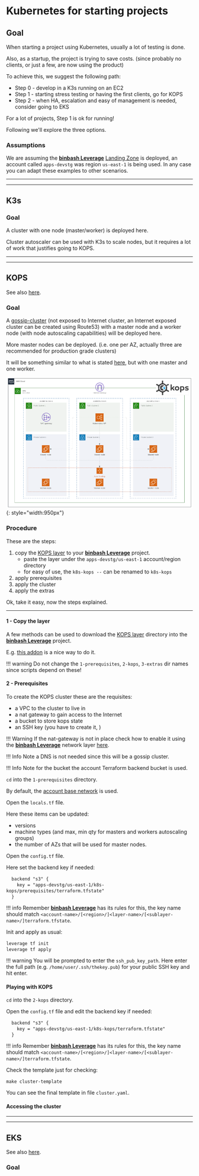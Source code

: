 # Kubernetes for starting projects

## Goal

When starting a project using Kubernetes, usually a lot of testing is done.

Also, as a startup, the project is trying to save costs. (since probably no clients, or just a few, are now using the product)

To achieve this, we suggest the following path:

- Step 0 - develop in a K3s running on an EC2
- Step 1 - starting stress testing or having the first clients, go for KOPS
- Step 2 - when HA, escalation and easy of management is needed, consider going to EKS

For a lot of projects, Step 1 is ok for running!

Following we'll explore the three options.

### Assumptions

We are assuming the [**binbash Leverage**](https://leverage.binbash.co/) [Landing Zone](https://leverage.binbash.co/try-leverage/) is deployed, an account called `apps-devstg` was region `us-east-1` is being used. In any case you can adapt these examples to other scenarios.

---

---

## K3s

### Goal

A cluster with one node (master/worker) is deployed here.

Cluster autoscaler can be used with K3s to scale nodes, but it requires a lot of work that justifies going to KOPS.

---

---

## KOPS

See also [here](/user-guide/ref-architecture-aws/features/compute/k8s-kops/).

### Goal

A [gossip-cluster](https://kops.sigs.k8s.io/gossip/) (not exposed to Internet cluster, an Internet exposed cluster can be created using Route53) with a master node and a worker node (with node autoscaling capabilities) will be deployed here.

More master nodes can be deployed. (i.e. one per AZ, actually three are recommended for production grade clusters)

It will be something similar to what is stated [here](/user-guide/ref-architecture-aws/features/compute/k8s-kops/), but with one master and one worker.

![leverage-aws-k8s-kops](/assets/images/diagrams/aws-k8s-kops.png "Leverage"){: style="width:950px"}

### Procedure

These are the steps:

1. copy the [KOPS layer](https://github.com/binbashar/le-tf-infra-aws/tree/master/apps-devstg/us-east-1/k8s-kops%20--) to your [**binbash Leverage**](https://leverage.binbash.co/) project.
    - paste the layer under the `apps-devstg/us-east-1` account/region directory
    - for easy of use, the `k8s-kops --` can be renamed to `k8s-kops`
2. apply prerequisites
3. apply the cluster
4. apply the extras

Ok, take it easy, now the steps explained.

--- 

#### 1 - Copy the layer

A few methods can be used to download the [KOPS layer](https://github.com/binbashar/le-tf-infra-aws/tree/master/apps-devstg/us-east-1/k8s-kops%20--) directory into the [**binbash Leverage**](https://leverage.binbash.co/) project.

E.g. [this addon](https://addons.mozilla.org/en-US/firefox/addon/gitzip/?utm_source=addons.mozilla.org&utm_medium=referral&utm_content=search) is a nice way to do it.

!!! warning
    Do not change the `1-prerequisites`, `2-kops`, `3-extras` dir names since scripts depend on these!

#### 2 - Prerequisites

To create the KOPS cluster these are the requisites:

- a VPC to the cluster to live in
- a nat gateway to gain access to the Internet
- a bucket to store kops state
- an SSH key (you have to create it, )

!!! Warning
    If the nat-gateway is not in place check how to enable it using the [**binbash Leverage**](https://leverage.binbash.co/) network layer [here](/user-guide/playbooks/enable-nat-gateway).
    
!!! Info
    Note a DNS is not needed since this will be a gossip cluster.

!!! Info
    Note for the bucket the account Terraform backend bucket is used.

`cd` into the `1-prerequisites` directory.

By default, the [account base network](https://github.com/binbashar/le-tf-infra-aws/tree/master/apps-devstg/us-east-1/base-network) is used.

Open the `locals.tf` file.

Here these items can be updated:
- versions
- machine types (and max, min qty for masters and workers autoscaling groups)
- the number of AZs that will be used for master nodes.

Open the `config.tf` file.

Here set the backend key if needed:

```hcl
  backend "s3" {
    key = "apps-devstg/us-east-1/k8s-kops/prerequisites/terraform.tfstate"
  }
```

!!! info
    Remember [**binbash Leverage**](https://leverage.binbash.co/) has its rules for this, the key name should match `<account-name>/[<region>/]<layer-name>/[<sublayer-name>/]terraform.tfstate`. 

Init and apply as usual:

```shell
leverage tf init
leverage tf apply
```

!!! warning
    You will be prompted to enter the `ssh_pub_key_path`. Here enter the full path (e.g. `/home/user/.ssh/thekey.pub`) for your public SSH key and hit enter.
    

#### Playing with KOPS

`cd` into the `2-kops` directory.

Open the `config.tf` file and edit the backend key if needed:

```shell
  backend "s3" {
    key = "apps-devstg/us-east-1/k8s-kops/terraform.tfstate"
  }
```

!!! info
    Remember [**binbash Leverage**](https://leverage.binbash.co/) has its rules for this, the key name should match `<account-name>/[<region>/]<layer-name>/[<sublayer-name>/]terraform.tfstate`. 

Check the template just for checking:

```shell
make cluster-template
```

You can see the final template in file `cluster.yaml`.

#### Accessing the cluster

---

---

## EKS

See also [here](/user-guide/ref-architecture-eks/overview/).

### Goal

